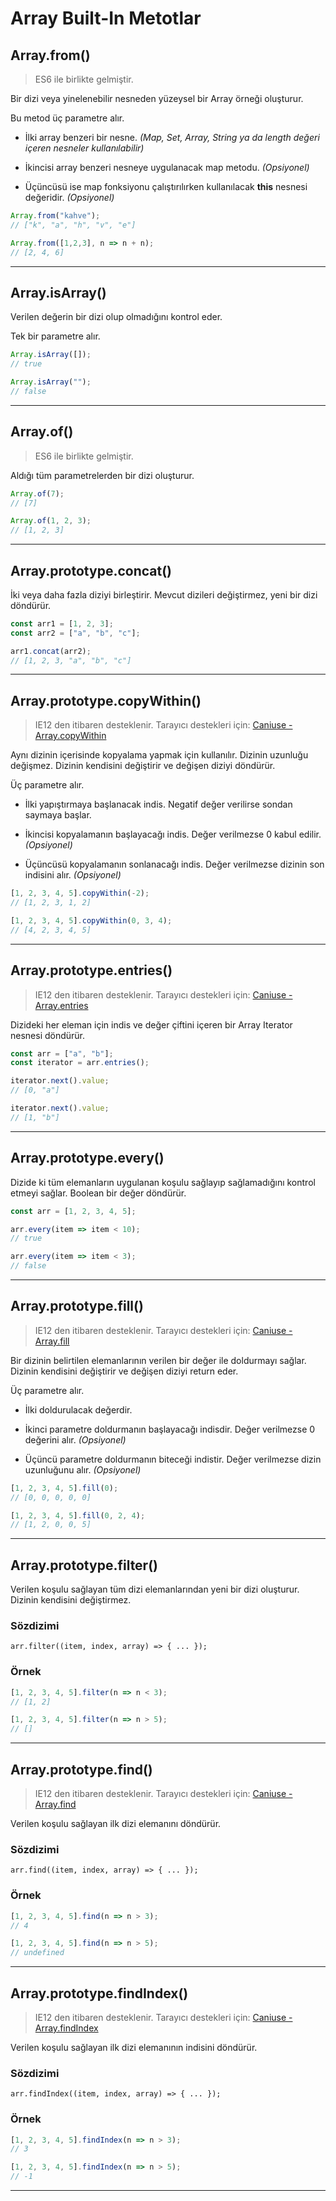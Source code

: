 # Array Built-In Metotlar

## **Array.from()**
> ES6 ile birlikte gelmiştir.

Bir dizi veya yinelenebilir nesneden yüzeysel bir Array örneği oluşturur.

Bu metod üç parametre alır.

- İlki array benzeri bir nesne. *(Map, Set, Array, String ya da length değeri içeren nesneler kullanılabilir)*

- İkincisi array benzeri nesneye uygulanacak map metodu. *(Opsiyonel)*

- Üçüncüsü ise map fonksiyonu çalıştırılırken kullanılacak **this** nesnesi değeridir. *(Opsiyonel)*

```js
Array.from("kahve");
// ["k", "a", "h", "v", "e"]

Array.from([1,2,3], n => n + n);
// [2, 4, 6]
```
---

## **Array.isArray()**
Verilen değerin bir dizi olup olmadığını kontrol eder.

Tek bir parametre alır.

```js
Array.isArray([]);
// true

Array.isArray("");
// false
```
---
## **Array.of()**
> ES6 ile birlikte gelmiştir.

Aldığı tüm parametrelerden bir dizi oluşturur.

```js
Array.of(7);
// [7]

Array.of(1, 2, 3);
// [1, 2, 3]
```
---
## **Array.prototype.concat()**

İki veya daha fazla diziyi birleştirir. Mevcut dizileri değiştirmez, yeni bir dizi döndürür.

```js
const arr1 = [1, 2, 3];
const arr2 = ["a", "b", "c"];

arr1.concat(arr2);
// [1, 2, 3, "a", "b", "c"]
```
---
## **Array.prototype.copyWithin()**
> IE12 den itibaren desteklenir. Tarayıcı destekleri için: [Caniuse - Array.copyWithin](https://caniuse.com/#feat=mdn-javascript_builtins_array_copywithin)

Aynı dizinin içerisinde kopyalama yapmak için kullanılır. Dizinin uzunluğu değişmez. Dizinin kendisini değiştirir ve değişen diziyi döndürür.

Üç parametre alır.

- İlki yapıştırmaya başlanacak indis. Negatif değer verilirse sondan saymaya başlar.

- İkincisi kopyalamanın başlayacağı indis. Değer verilmezse 0 kabul edilir. *(Opsiyonel)*
 
- Üçüncüsü kopyalamanın sonlanacağı indis. Değer verilmezse dizinin son indisini alır. *(Opsiyonel)*

```js
[1, 2, 3, 4, 5].copyWithin(-2);
// [1, 2, 3, 1, 2]

[1, 2, 3, 4, 5].copyWithin(0, 3, 4);
// [4, 2, 3, 4, 5]
```
---
## **Array.prototype.entries()**
> IE12 den itibaren desteklenir. Tarayıcı destekleri için: [Caniuse - Array.entries](https://caniuse.com/#feat=mdn-javascript_builtins_array_entries)

Dizideki her eleman için indis ve değer çiftini içeren bir Array Iterator nesnesi döndürür.

```js
const arr = ["a", "b"];
const iterator = arr.entries();

iterator.next().value;
// [0, "a"]

iterator.next().value;
// [1, "b"]
```
---
## **Array.prototype.every()**

Dizide ki tüm elemanların uygulanan koşulu sağlayıp sağlamadığını kontrol etmeyi sağlar. Boolean bir değer döndürür.

```js
const arr = [1, 2, 3, 4, 5];

arr.every(item => item < 10);
// true

arr.every(item => item < 3);
// false
```
---
## **Array.prototype.fill()**
> IE12 den itibaren desteklenir. Tarayıcı destekleri için: [Caniuse - Array.fill](https://caniuse.com/#feat=mdn-javascript_builtins_array_fill)

Bir dizinin belirtilen elemanlarının verilen bir değer ile doldurmayı sağlar. Dizinin kendisini değiştirir ve değişen diziyi return eder.

Üç parametre alır.

- İlki doldurulacak değerdir.

- İkinci parametre doldurmanın başlayacağı indisdir. Değer verilmezse 0 değerini alır. *(Opsiyonel)*

- Üçüncü parametre doldurmanın biteceği indistir. Değer verilmezse dizin uzunluğunu alır. *(Opsiyonel)*

```js 
[1, 2, 3, 4, 5].fill(0);
// [0, 0, 0, 0, 0]

[1, 2, 3, 4, 5].fill(0, 2, 4);
// [1, 2, 0, 0, 5]
```
---
## **Array.prototype.filter()**

Verilen koşulu sağlayan tüm dizi elemanlarından yeni bir dizi oluşturur. Dizinin kendisini değiştirmez.

### **Sözdizimi**
```
arr.filter((item, index, array) => { ... });
```

### **Örnek**
```js
[1, 2, 3, 4, 5].filter(n => n < 3);
// [1, 2]

[1, 2, 3, 4, 5].filter(n => n > 5);
// []
```
---
## **Array.prototype.find()**
> IE12 den itibaren desteklenir. Tarayıcı destekleri için: [Caniuse - Array.find](https://caniuse.com/#feat=array-findl)

Verilen koşulu sağlayan ilk dizi elemanını döndürür.

### **Sözdizimi**
```
arr.find((item, index, array) => { ... });
```

### **Örnek**
```js
[1, 2, 3, 4, 5].find(n => n > 3);
// 4

[1, 2, 3, 4, 5].find(n => n > 5);
// undefined
```
---
## **Array.prototype.findIndex()**
> IE12 den itibaren desteklenir. Tarayıcı destekleri için: [Caniuse - Array.findIndex](https://caniuse.com/#feat=mdn-javascript_builtins_array_findindex)

Verilen koşulu sağlayan ilk dizi elemanının indisini döndürür.

### **Sözdizimi**
```
arr.findIndex((item, index, array) => { ... });
```

### **Örnek**
```js
[1, 2, 3, 4, 5].findIndex(n => n > 3);
// 3

[1, 2, 3, 4, 5].findIndex(n => n > 5);
// -1
```
---